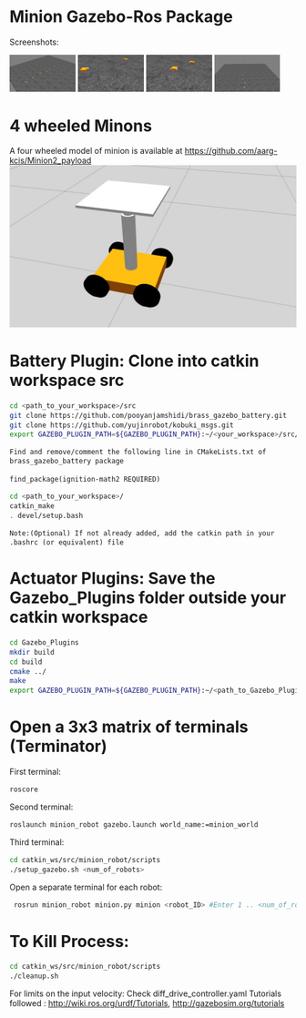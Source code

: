 # Minion Gazebo-Ros Package 
Screenshots:

<img src="minion_robot/images/1.jpg" width="23%"></img> <img src="minion_robot/images/2.jpg" width="23%"></img> <img src="minion_robot/images/3.jpg" width="23%"></img> <img src="minion_robot/images/4.jpg" width="23%"></img> 

# 4 wheeled Minons
A four wheeled model of minion is available at https://github.com/aarg-kcis/Minion2_payload
<img src="minion_robot/images/fourwheel.jpg">

# Battery Plugin: Clone into catkin workspace src

```bash
cd <path_to_your_workspace>/src
git clone https://github.com/pooyanjamshidi/brass_gazebo_battery.git
git clone https://github.com/yujinrobot/kobuki_msgs.git
export GAZEBO_PLUGIN_PATH=${GAZEBO_PLUGIN_PATH}:~/<your_workspace>/src/brass_gazebo_battery/build/devel/lib
```
```
Find and remove/comment the following line in CMakeLists.txt of brass_gazebo_battery package

find_package(ignition-math2 REQUIRED)
```

```bash
cd <path_to_your_workspace>/
catkin_make
. devel/setup.bash
```
```
Note:(Optional) If not already added, add the catkin path in your .bashrc (or equivalent) file
```

# Actuator Plugins: Save the Gazebo_Plugins folder outside your catkin workspace
```bash
cd Gazebo_Plugins
mkdir build
cd build
cmake ../
make
export GAZEBO_PLUGIN_PATH=${GAZEBO_PLUGIN_PATH}:~/<path_to_Gazebo_Plugins>/Gazebo_Plugins/build
```
# Open a 3x3 matrix of terminals (Terminator)
First terminal:
```bash
roscore
```
Second terminal:
```bash
roslaunch minion_robot gazebo.launch world_name:=minion_world
```

Third terminal:
```bash
cd catkin_ws/src/minion_robot/scripts
./setup_gazebo.sh <num_of_robots>
```

Open a separate terminal for each robot:
```bash
 rosrun minion_robot minion.py minion <robot_ID> #Enter 1 .. <num_of_robots> in each new terminal
```

# To Kill Process:
```bash
cd catkin_ws/src/minion_robot/scripts
./cleanup.sh
```
For limits on the input velocity: Check diff_drive_controller.yaml Tutorials followed : http://wiki.ros.org/urdf/Tutorials,  http://gazebosim.org/tutorials
